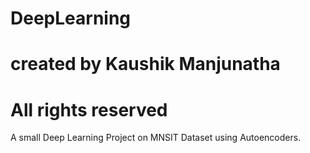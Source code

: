 # DeepLearning
# created by Kaushik Manjunatha
# All rights reserved
A small Deep Learning Project on MNSIT Dataset using Autoencoders.
